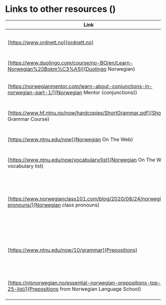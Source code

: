 # Links to other resources (<COUNT>)

| Link | Description |
| --- | --- |
| [https://www.ordnett.no](ordnett.no) | The Norwegian Dictionary run by UiB |
| [https://www.duolingo.com/course/no-BO/en/Learn-Norwegian%20Bokm%C3%A5l](Duolingo Norwegian) | Duoloingo course in Norwegian |
| [https://norwegianmentor.com/learn-about-conjunctions-in-norwegian-part-1/](Norwegian Mentor (conjunctions)) | Norwegian Mentor conjunctions page |
| [https://www.hf.ntnu.no/now/hardcopies/ShortGrammar.pdf](Short Grammar Course) | Short grammar course from NTNU |
| [https://www.ntnu.edu/now](Norwegian On The Web) | Norwegian learning from NTNU |
| [https://www.ntnu.edu/now/vocabulary/list](Norwegian On The Web vocabulary list) | Norwegian On The Web vocabulary list |
| [https://www.norwegianclass101.com/blog/2020/08/24/norwegian-pronouns/](Norwegian class pronouns) | To be understood properly in Norwegian it’s important to use the right pronouns |
| [https://www.ntnu.edu/now/10/grammar](Prepositions) | Some alternative explanations on prepositions that _may_ help further |
| [https://nlsnorwegian.no/essential-norwegian-prepositions-top-25-list/](Prepositions from Norwegian Language School) | Essential Norwegian Prepositions: Top 25 List |

